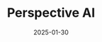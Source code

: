---  
layout: startup_page  
title: "Perspective AI"  
id: "getperspective.ai"  
permalink: "/perspectiveaigetperspective.ai01302025/"  
website: "https://getperspective.ai/"  
funding_round: "Seed"  
funding_amount: "$4M"  
investors: "Village Global, Array Ventures, Honeystone VC, Recursive Ventures, Darkmode VC"  
about: "Perspective AI is a tool that analyzes customer conversations to provide actionable insights. It helps businesses understand customer needs and motivations by decoding the human truth behind their decisions, enabling better decision-making and improved business outcomes. Unlike traditional methods like surveys, Perspective AI focuses on scaling the analysis of real, unfiltered customer conversations."  
markets: "Customer Success, AI, SaaS, Information Technology"  
hq: "Milpitas, California, United States"  
founded_year: "2024"  
linkedin: "https://www.linkedin.com/company/get-perspective-ai"  
twitter: "https://x.com/guynirpaz"  
instagram: ""  
facebook: ""  
crunchbase: "https://www.crunchbase.com/organization/perspective-ai"  
pitchbook: ""  

date_display: "30-Jan-2025"  
date: "2025-01-30"

# SEO Optimization  
meta_title: "Perspective AI - Seed Funding ($4M)"  
meta_description: "Perspective AI, Perspective AI is a tool that analyzes customer conversations to provide actionable insights. It helps businesses understand customer needs and motiva..."  
meta_keywords: "Perspective AI, Customer Success, AI, SaaS, Information Technology, Seed funding"  
canonical_url: "https://startup.projectstartups.com/perspectiveaigetperspective.ai01302025/"  
---